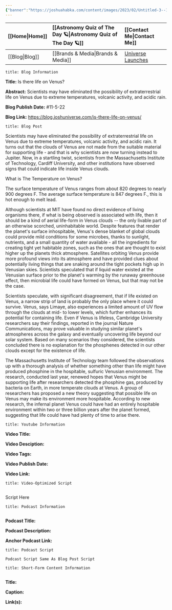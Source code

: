```yaml
---
{"banner":"https://joshuahabka.com/content/images/2023/02/Untitled-3--1---1-.webp","banner_x":0.5,"dg-publish":true,"permalink":"/blog/is-there-life-on-venus/","dgPassFrontmatter":true,"noteIcon":"","created":"","updated":""}
---
```




<div class="transclusion internal-embed is-loaded"><div class="markdown-embed">



| [[Home\|Home]] | [[Astronomy Quiz of The Day 🪐\|Astronomy Quiz of The Day 🪐]] | [[Contact Me\|Contact Me]]                                |
|:-------- |:-------------------------------- |:--------------------------------------------- |
| [[Blog\|Blog]] | [[Brands & Media\|Brands & Media]]           | [Universe Launches](https://stardashusa.com/) |


</div></div>


```ad-info
title: Blog Information
```

**Title:** Is there life on Venus?

**Abstract:** Scientists may have eliminated the possibility of extraterrestrial life on Venus due to extreme temperatures, volcanic activity, and acidic rain.

**Blog Publish Date:** #11-5-22

**Blog Link:** https://blog.joshuniverse.com/is-there-life-on-venus/

```ad-abstract
title: Blog Post
```

Scientists may have eliminated the possibility of extraterrestrial life on Venus due to extreme temperatures, volcanic activity, and acidic rain. It turns out that the clouds of Venus are not made from the suitable material for supporting life - and that is why scientists are now turning instead to Jupiter. Now, in a startling twist, scientists from the Massachusetts Institute of Technology, Cardiff University, and other institutions have observed signs that could indicate life inside Venus clouds.

What is The Temperature on Venus?

The surface temperature of Venus ranges from about 820 degrees to nearly 900 degrees F. The average surface temperature is 847 degrees F., this is hot enough to melt lead.

Although scientists at MIT have found no direct evidence of living organisms there, if what is being observed is associated with life, then it should be a kind of aerial life-form in Venus clouds -- the only livable part of an otherwise scorched, uninhabitable world. Despite features that render the planet's surface inhospitable, Venus's dense blanket of global clouds could provide mild conditions for some microbes, thanks to sunlight, nutrients, and a small quantity of water available - all the ingredients for creating tight yet habitable zones, such as the ones that are thought to exist higher up the planets thick atmosphere. Satellites orbiting Venus provide more profound views into its atmosphere and have provided clues about potentially living things that are snaking around the tight pockets high up in Venusian skies. Scientists speculated that if liquid water existed at the Venusian surface prior to the planet's warming by the runaway greenhouse effect, then microbial life could have formed on Venus, but that may not be the case.

Scientists speculate, with significant disagreement, that if life existed on Venus, a narrow strip of land is probably the only place where it could survive. Venus, says Limaye, also experiences a limited amount of UV flow through the clouds at mid- to lower levels, which further enhances its potential for containing life. Even if Venus is lifeless, Cambridge University researchers say their findings, reported in the journal Nature Communications, may prove valuable in studying similar planet's atmospheres across the galaxy and eventually uncovering life beyond our solar system. Based on many scenarios they considered, the scientists concluded there is no explanation for the phosphenes detected in our other clouds except for the existence of life.

The Massachusetts Institute of Technology team followed the observations up with a thorough analysis of whether something other than life might have produced phosphine in the hospitable, sulfuric Venusian environment. The research, conducted last year, renewed hopes that Venus might be supporting life after researchers detected the phosphine gas, produced by bacteria on Earth, in more temperate clouds at Venus. A group of researchers has proposed a new theory suggesting that possible life on Venus may make its environment more hospitable. According to new research, the infernal planet Venus could have had an entirely hospitable environment within two or three billion years after the planet formed, suggesting that life could have had plenty of time to arise there.

```ad-info
title: Youtube Information
```

**Video Title:**

**Video Desciption:**

**Video Tags:**

**Video Publish Date:**

**Video Link:**

```ad-abstract
title: Video-Optimized Script


```

Script Here

```ad-info
title: Podcast Information


```

**Podcast Title:**

**Podcast Description:**

**Anchor Podcast Link:**

```ad-info
title: Podcast Script

Podcast Script Same As Blog Post Script

```


```ad-info
title: Short-Form Content Information


```

**Title:**

**Caption:**

**Link(s):**

